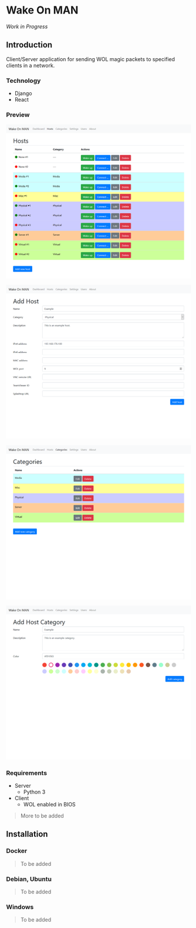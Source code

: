 # Wake On MAN

_Work in Progress_

## Introduction

Client/Server application for sending WOL magic packets to specified clients in a network.

### Technology

- Django
- React

### Preview

![Wake On MAN - Hosts](/screenshots/hosts_full.png?raw=true "Wake On MAN - Hosts")

![Wake On MAN - Add Host](/screenshots/addhost_full.png?raw=true "Wake On MAN - Add Host")

![Wake On MAN - Categories](/screenshots/categories_full.png?raw=true "Wake On MAN - Categories")

![Wake On MAN - Add Category](/screenshots/addcategory_full.png?raw=true "Wake On MAN - Add Category")

### Requirements

- Server
  - Python 3
- Client
  - WOL enabled in BIOS

> More to be added

## Installation

### Docker

> To be added

### Debian, Ubuntu

> To be added

### Windows

> To be added
